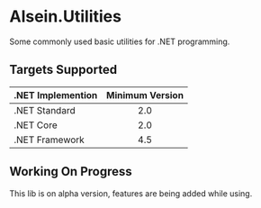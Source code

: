 # Alsein.Utilities

Some commonly used basic utilities for .NET programming.

## Targets Supported
| .NET Implemention | Minimum Version |
| ------------- | :-----: |
| .NET Standard | 2.0 |
| .NET Core | 2.0 |
| .NET Framework | 4.5 |


## Working On Progress
This lib is on alpha version, features are being added while using.
